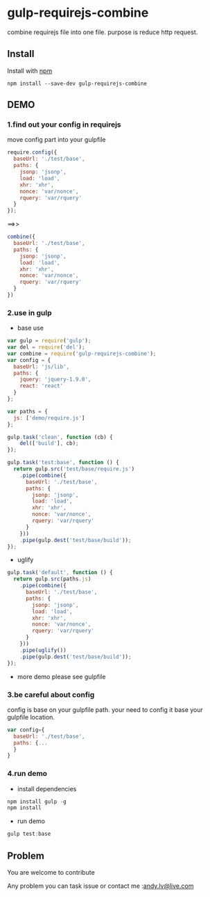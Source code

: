 # gulp-requirejs-combine
combine requirejs file into one file. purpose is reduce http request.

## Install

Install with [npm](https://npmjs.org/package/gulp-requirejs-combine)

```
npm install --save-dev gulp-requirejs-combine
```

## DEMO
### 1.find out your config in requirejs

move config part into your gulpfile

```js
require.config({
  baseUrl: './test/base',
  paths: {
    jsonp: 'jsonp',
    load: 'load',
    xhr: 'xhr',
    nonce: 'var/nonce',
    rquery: 'var/rquery'
  }
});
```
==>>
```js
combine({
  baseUrl: './test/base',
  paths: {
    jsonp: 'jsonp',
    load: 'load',
    xhr: 'xhr',
    nonce: 'var/nonce',
    rquery: 'var/rquery'
  }
})
```

### 2.use in gulp

+ base use
```js
var gulp = require('gulp');
var del = require('del');
var combine = require('gulp-requirejs-combine');
var config = {
  baseUrl: 'js/lib',
  paths: {
    jquery: 'jquery-1.9.0',
    react: 'react'
  }
};

var paths = {
  js: ['demo/require.js']
};

gulp.task('clean', function (cb) {
    del(['build'], cb);
});

gulp.task('test:base', function () {
  return gulp.src('test/base/require.js')
    .pipe(combine({
      baseUrl: './test/base',
      paths: {
        jsonp: 'jsonp',
        load: 'load',
        xhr: 'xhr',
        nonce: 'var/nonce',
        rquery: 'var/rquery'
      }
    }))
    .pipe(gulp.dest('test/base/build'));
});
```

+ uglify
```js
gulp.task('default', function () {
  return gulp.src(paths.js)
    .pipe(combine({
      baseUrl: './test/base',
      paths: {
        jsonp: 'jsonp',
        load: 'load',
        xhr: 'xhr',
        nonce: 'var/nonce',
        rquery: 'var/rquery'
      }
    }))
    .pipe(uglify())
    .pipe(gulp.dest('test/base/build'));
});
```
+ more demo please see gulpfile

### 3.be careful about config

config is base on your gulpfile path. your need to config it base your gulpfile location.

```js
var config={
  baseUrl: './test/base',
  paths: {...
  }
}
```

### 4.run demo
+ install dependencies
```js
npm install gulp -g
npm install 
```
+ run demo
```js
gulp test:base
```

## Problem

You are welcome to contribute

Any problem you can task issue or contact me :andy.lv@live.com


